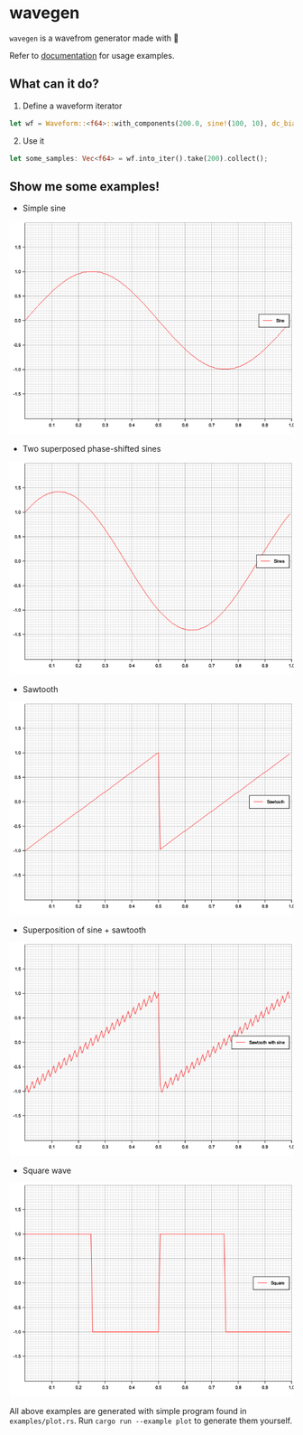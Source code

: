 # wavegen

`wavegen` is a wavefrom generator made with 🦀

Refer to [documentation](https://) for usage examples.

## What can it do?

1) Define a waveform iterator

```rust
let wf = Waveform::<f64>::with_components(200.0, sine!(100, 10), dc_bias!(20));
```

2. Use it

```rust
let some_samples: Vec<f64> = wf.into_iter().take(200).collect();
```

## Show me some examples!

* Simple sine

![Sine plot](img/sine.png)

* Two superposed phase-shifted sines

![Superposed sines plot](img/sine_double.png)

* Sawtooth

![Sawtooth plot](img/sawtooth.png)

* Superposition of sine + sawtooth

![Sine and sawtooth superposed](img/sawtooth_sinesised.png)

* Square wave

![Square wave](img/square.png)

All above examples are generated with simple program found in `examples/plot.rs`. Run `cargo run --example plot` to generate them yourself.
